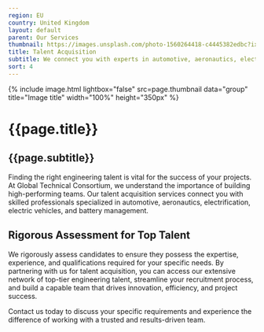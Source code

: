 ```yaml
---
region: EU
country: United Kingdom
layout: default
parent: Our Services
thumbnail: https://images.unsplash.com/photo-1560264418-c4445382edbc?ixlib=rb-4.0.3&ixid=M3wxMjA3fDB8MHxwaG90by1wYWdlfHx8fGVufDB8fHx8fA%3D%3D&auto=format&fit=crop&w=2070&q=80
title: Talent Acquisition
subtitle: We connect you with experts in automotive, aeronautics, electric vehicles, and battery management who possess the skills and knowledge you require.
sort: 4
---
```


{% include image.html lightbox="false" src=page.thumbnail data="group" title="Image title" width="100%" height="350px" %}

# {{page.title}}

## {{page.subtitle}}

Finding the right engineering talent is vital for the success of your projects. At Global Technical Consortium, we understand the importance of building high-performing teams. Our talent acquisition services connect you with skilled professionals specialized in automotive, aeronautics, electrification, electric vehicles, and battery management.

## Rigorous Assessment for Top Talent

We rigorously assess candidates to ensure they possess the expertise, experience, and qualifications required for your specific needs. By partnering with us for talent acquisition, you can access our extensive network of top-tier engineering talent, streamline your recruitment process, and build a capable team that drives innovation, efficiency, and project success.

Contact us today to discuss your specific requirements and experience the difference of working with a trusted and results-driven team.
